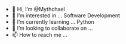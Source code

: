 - 👋 Hi, I’m @Mythchael
- 👀 I’m interested in ... Software Development
- 🌱 I’m currently learning ... Python
- 💞️ I’m looking to collaborate on ...
- 📫 How to reach me ...

<!---
Mythchael/Mythchael is a ✨ special ✨ repository because its `README.md` (this file) appears on your GitHub profile.
You can click the Preview link to take a look at your changes.
--->
